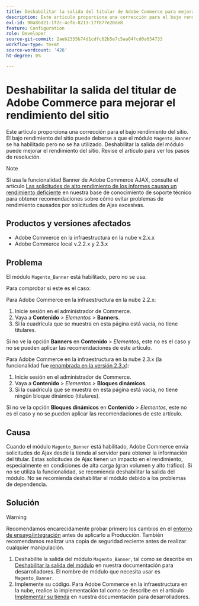 ```yaml
---
title: Deshabilitar la salida del titular de Adobe Commerce para mejorar el rendimiento del sitio
description: Este artículo proporciona una corrección para el bajo rendimiento del sitio. El bajo rendimiento del sitio puede deberse a que el módulo Magento_Banner esté habilitado, pero no se haya utilizado. Deshabilitar la salida del módulo puede mejorar el rendimiento del sitio. Revise el artículo para ver los pasos de resolución.
exl-id: 90a8bd21-1f2c-4cfe-8213-17f877e20de8
feature: Configuration
role: Developer
source-git-commit: 2aeb2355b74d1cdfc62b5e7c5aa04fcd0a654733
workflow-type: tm+mt
source-wordcount: '426'
ht-degree: 0%

---
```


# Deshabilitar la salida del titular de Adobe Commerce para mejorar el rendimiento del sitio

Este artículo proporciona una corrección para el bajo rendimiento del sitio. El bajo rendimiento del sitio puede deberse a que el módulo `Magento_Banner` se ha habilitado pero no se ha utilizado. Deshabilitar la salida del módulo puede mejorar el rendimiento del sitio. Revise el artículo para ver los pasos de resolución.

>[!NOTE]
>
>Si usa la funcionalidad Banner de Adobe Commerce AJAX, consulte el artículo [Las solicitudes de alto rendimiento de los informes causan un rendimiento deficiente](/help/troubleshooting/miscellaneous/high-throughput-ajax-requests-cause-poor-performance.md) en nuestra base de conocimiento de soporte técnico para obtener recomendaciones sobre cómo evitar problemas de rendimiento causados por solicitudes de Ajax excesivas.

## Productos y versiones afectados

* Adobe Commerce en la infraestructura en la nube v.2.x.x
* Adobe Commerce local v.2.2.x y 2.3.x

## Problema

El módulo `Magento_Banner` está habilitado, pero no se usa.

Para comprobar si este es el caso:

Para Adobe Commerce en la infraestructura en la nube 2.2.x:

1. Inicie sesión en el administrador de Commerce.
1. Vaya a **Contenido** > *Elementos* > **Banners**.
1. Si la cuadrícula que se muestra en esta página está vacía, no tiene titulares.

Si no ve la opción **Banners** en **Contenido** > *Elementos*, este no es el caso y no se pueden aplicar las recomendaciones de este artículo.

Para Adobe Commerce en la infraestructura en la nube 2.3.x (la funcionalidad fue [renombrada en la versión 2.3.x](https://commerce-docs.github.io/devdocs-archive/2.3/guides/v2.3/release-notes/ReleaseNotes2.3.0Commerce.html#banner-now-dynamic-block)):

1. Inicie sesión en el administrador de Commerce.
1. Vaya a **Contenido** > *Elementos >* **Bloques dinámicos**.
1. Si la cuadrícula que se muestra en esta página está vacía, no tiene ningún bloque dinámico (titulares).

Si no ve la opción **Bloques dinámicos** en **Contenido** > *Elementos*, este no es el caso y no se pueden aplicar las recomendaciones de este artículo.

## Causa

Cuando el módulo `Magento_Banner` está habilitado, Adobe Commerce envía solicitudes de Ajax desde la tienda al servidor para obtener la información del titular. Estas solicitudes de Ajax tienen un impacto en el rendimiento, especialmente en condiciones de alta carga (gran volumen y alto tráfico). Si no se utiliza la funcionalidad, se recomienda deshabilitar la salida del módulo. No se recomienda deshabilitar el módulo debido a los problemas de dependencia.

## Solución

>[!WARNING]
>
>Recomendamos encarecidamente probar primero los cambios en el [entorno de ensayo/integración](/help/announcements/adobe-commerce-announcements/integration-environment-enhancement-request-pro-and-starter.md) antes de aplicarlo a Producción. También recomendamos realizar una copia de seguridad reciente antes de realizar cualquier manipulación.

1. Deshabilite la salida del módulo `Magento_Banner`, tal como se describe en [Deshabilitar la salida del módulo](https://experienceleague.adobe.com/en/docs/commerce-operations/configuration-guide/files/disable-module-output) en nuestra documentación para desarrolladores. El nombre de módulo que necesita usar es `Magento_Banner`.
1. Implemente su código. Para Adobe Commerce en la infraestructura en la nube, realice la implementación tal como se describe en el artículo [Implementar su tienda](https://experienceleague.adobe.com/en/docs/commerce-cloud-service/user-guide/develop/deploy/staging-production) en nuestra documentación para desarrolladores.
